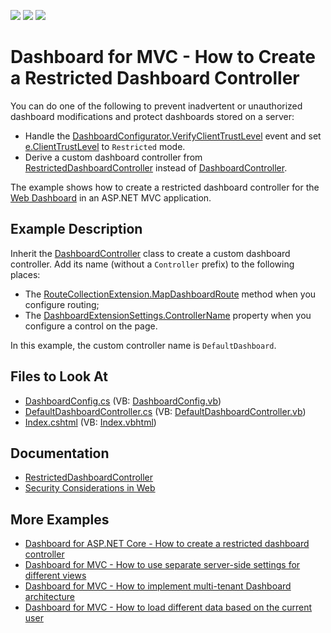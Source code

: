 <!-- default badges list -->
![](https://img.shields.io/endpoint?url=https://codecentral.devexpress.com/api/v1/VersionRange/128579305/21.2.1%2B)
[![](https://img.shields.io/badge/Open_in_DevExpress_Support_Center-FF7200?style=flat-square&logo=DevExpress&logoColor=white)](https://supportcenter.devexpress.com/ticket/details/T526629)
[![](https://img.shields.io/badge/📖_How_to_use_DevExpress_Examples-e9f6fc?style=flat-square)](https://docs.devexpress.com/GeneralInformation/403183)
<!-- default badges end -->

# Dashboard for MVC - How to Create a Restricted Dashboard Controller

You can do one of the following to prevent inadvertent or unauthorized dashboard modifications and protect dashboards stored on a server:

- Handle the [DashboardConfigurator.VerifyClientTrustLevel](https://docs.devexpress.com/Dashboard/DevExpress.DashboardWeb.DashboardConfigurator.VerifyClientTrustLevel) event and set [e.ClientTrustLevel](https://docs.devexpress.com/Dashboard/DevExpress.DashboardWeb.VerifyClientTrustLevelEventArgs.ClientTrustLevel) to `Restricted` mode.
- Derive a custom dashboard controller from [RestrictedDashboardController](https://docs.devexpress.com/Dashboard/DevExpress.DashboardWeb.Mvc.RestrictedDashboardController) instead of [DashboardController](https://docs.devexpress.com/Dashboard/DevExpress.DashboardWeb.Mvc.DashboardController).

The example shows how to create a restricted dashboard controller for the [Web Dashboard](https://docs.devexpress.com/Dashboard/16977/web-dashboard/aspnet-mvc-dashboard-extension) in an ASP.NET MVC application.

## Example Description

Inherit the [DashboardController](https://docs.devexpress.com/Dashboard/DevExpress.DashboardWeb.Mvc.DashboardController) class to create a custom dashboard controller. Add its name (without a `Controller` prefix) to the following places:
- The [RouteCollectionExtension.MapDashboardRoute](https://docs.devexpress.com/Dashboard/DevExpress.DashboardWeb.Mvc.RouteCollectionExtension.MapDashboardRoute.overloads) method when you configure routing;
- The [DashboardExtensionSettings.ControllerName](https://docs.devexpress.com/Dashboard/DevExpress.DashboardWeb.Mvc.DashboardExtensionSettings.ControllerName) property when you configure a control on the page. 

In this example, the custom controller name is `DefaultDashboard`.

<!-- default file list -->
## Files to Look At

* [DashboardConfig.cs](./CS/MvcCustomController/App_Start/DashboardConfig.cs#L12) (VB: [DashboardConfig.vb](./VB/MvcCustomController/App_Start/DashboardConfig.vb#L10))
* [DefaultDashboardController.cs](./CS/MvcCustomController/Controllers/DefaultDashboardController.cs)  (VB: [DefaultDashboardController.vb](./VB/MvcCustomController/Controllers/DefaultDashboardController.vb))
* [Index.cshtml](./CS/MvcCustomController/Views/Home/Index.cshtml#L7)  (VB: [Index.vbhtml](./VB/MvcCustomController/Views/Home/Index.vbhtml#L6))
<!-- default file list end -->

## Documentation

- [RestrictedDashboardController](https://docs.devexpress.com/Dashboard/DevExpress.DashboardWeb.Mvc.RestrictedDashboardController)
- [Security Considerations in Web](https://docs.devexpress.com/Dashboard/118651/designer-and-viewer-applications/web-dashboard/security-considerations)

## More Examples

- [Dashboard for ASP.NET Core - How to create a restricted dashboard controller](https://github.com/DevExpress-Examples/asp-net-core-dashboard-restricted-controller)
- [Dashboard for MVC - How to use separate server-side settings for different views](https://github.com/DevExpress-Examples/dashboard-for-mvc-use-separate-server-side-settings-for-different-views)
- [Dashboard for MVC - How to implement multi-tenant Dashboard architecture](https://github.com/DevExpress-Examples/DashboardUserBasedMVC)
- [Dashboard for MVC - How to load different data based on the current user](https://github.com/DevExpress-Examples/DashboardDifferentUserDataMVC)

